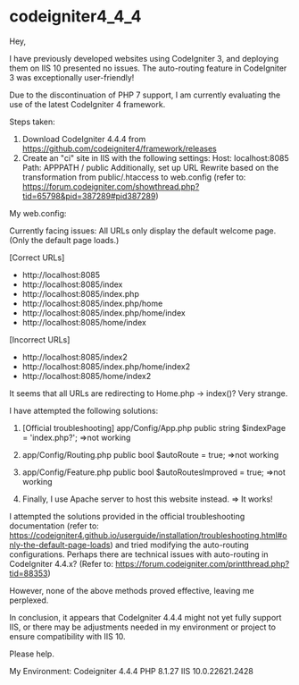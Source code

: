 # codeigniter4_4_4

Hey,

I have previously developed websites using CodeIgniter 3, and deploying them on IIS 10 presented no issues.
The auto-routing feature in CodeIgniter 3 was exceptionally user-friendly!

Due to the discontinuation of PHP 7 support, I am currently evaluating the use of the latest CodeIgniter 4 framework.


Steps taken:
1. Download CodeIgniter 4.4.4 from https://github.com/codeigniter4/framework/releases
2. Create an "ci" site in IIS with the following settings:
  Host: localhost:8085
  Path: APPPATH / public
  Additionally, set up URL Rewrite based on the transformation from public/.htaccess to web.config (refer to: https://forum.codeigniter.com/showthread.php?tid=65798&pid=387289#pid387289)


My web.config:
<?xml version="1.0" encoding="UTF-8"?>
<configuration>
    <system.webServer>
        <directoryBrowse enabled="false" />
        <rewrite>
            <rules>
                <rule name="rule1" stopProcessing="true">
                    <match url="^" ignoreCase="false" />
                    <conditions logicalGrouping="MatchAll">
                        <add input="{REQUEST_FILENAME}" matchType="IsDirectory" ignoreCase="false" negate="true" />
                        <add input="{URL}" pattern="(.+)/$" ignoreCase="false" />
                    </conditions>
                    <action type="Redirect" url="{C:1}" redirectType="Permanent" />
                </rule>
                <rule name="rule2" stopProcessing="true">
                    <match url="^" ignoreCase="false" />
                    <conditions logicalGrouping="MatchAll">
                        <add input="{HTTPS}" pattern="^on$" ignoreCase="false" negate="true" />
                        <add input="{HTTP_HOST}" pattern="^www\.(.+)$" />
                    </conditions>
                    <action type="Redirect" url="http://{C:1}{URL}" redirectType="Permanent" />
                </rule>
                <rule name="rule3" stopProcessing="true">
                    <match url="^([\s\S]*)$" />
                    <conditions logicalGrouping="MatchAll">
                        <add input="{REQUEST_FILENAME}" matchType="IsFile" negate="true" />
                        <add input="{REQUEST_FILENAME}" matchType="IsDirectory" negate="true" />
                    </conditions>
                    <action type="Rewrite" url="index.php?/{R:1}" appendQueryString="true" />
                </rule>
            </rules>
        </rewrite>
    </system.webServer>
</configuration>



Currently facing issues:
All URLs only display the default welcome page. (Only the default page loads.)

[Correct URLs]
- http://localhost:8085
- http://localhost:8085/index
- http://localhost:8085/index.php
- http://localhost:8085/index.php/home
- http://localhost:8085/index.php/home/index
- http://localhost:8085/home/index

[Incorrect URLs]
- http://localhost:8085/index2
- http://localhost:8085/index.php/home/index2
- http://localhost:8085/home/index2


It seems that all URLs are redirecting to Home.php -> index()?
Very strange.



I have attempted the following solutions:

1. [Official troubleshooting]
app/Config/App.php
public string $indexPage = 'index.php?';
=>not working

2. app/Config/Routing.php
public bool $autoRoute = true;
=>not working

3. app/Config/Feature.php
public bool $autoRoutesImproved = true;
=>not working

4. Finally, I use Apache server to host this website instead.
=> It works!


I attempted the solutions provided in the official troubleshooting documentation (refer to: https://codeigniter4.github.io/userguide/installation/troubleshooting.html#only-the-default-page-loads) and tried modifying the auto-routing configurations. Perhaps there are technical issues with auto-routing in CodeIgniter 4.4.x? (Refer to: https://forum.codeigniter.com/printthread.php?tid=88353)

However, none of the above methods proved effective, leaving me perplexed.


In conclusion, it appears that CodeIgniter 4.4.4 might not yet fully support IIS, or there may be adjustments needed in my environment or project to ensure compatibility with IIS 10.


Please help.



My Environment:
Codeigniter 4.4.4
PHP  8.1.27
IIS 10.0.22621.2428


